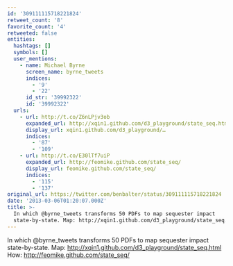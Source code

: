 ```yaml
---
id: '309111115718221824'
retweet_count: '8'
favorite_count: '4'
retweeted: false
entities:
  hashtags: []
  symbols: []
  user_mentions:
    - name: Michael Byrne
      screen_name: byrne_tweets
      indices:
        - '9'
        - '22'
      id_str: '39992322'
      id: '39992322'
  urls:
    - url: http://t.co/Z6nLPjv3ob
      expanded_url: http://xqin1.github.com/d3_playground/state_seq.html
      display_url: xqin1.github.com/d3_playground/…
      indices:
        - '87'
        - '109'
    - url: http://t.co/E30lTf7uiP
      expanded_url: http://feomike.github.com/state_seq/
      display_url: feomike.github.com/state_seq/
      indices:
        - '115'
        - '137'
original_url: https://twitter.com/benbalter/status/309111115718221824
date: '2013-03-06T01:20:07.000Z'
title: >-
  In which @byrne_tweets transforms 50 PDFs to map sequester impact
  state-by-state. Map: http://xqin1.github.com/d3_playground/state_seq.html…
---
```


In which @byrne_tweets transforms 50 PDFs to map sequester impact state-by-state. Map: http://xqin1.github.com/d3_playground/state_seq.html How: http://feomike.github.com/state_seq/